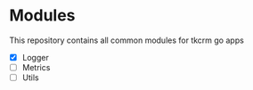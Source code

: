 # Modules

This repository contains all common modules for tkcrm go apps

- [x] Logger
- [ ] Metrics
- [ ] Utils
